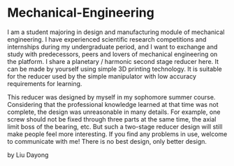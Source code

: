 # Mechanical-Engineering
I am a student majoring in design and manufacturing module of mechanical engineering. I have experienced scientific research competitions and internships during my undergraduate period, and I want to exchange and study with predecessors, peers and lovers of mechanical engineering on the platform.
I share a planetary / harmonic second stage reducer here. It can be made by yourself using simple 3D printing technology. It is suitable for the reducer used by the simple manipulator with low accuracy requirements for learning.

This reducer was designed by myself in my sophomore summer course. Considering that the professional knowledge learned at that time was not complete, the design was unreasonable in many details. For example, one screw should not be fixed through three parts at the same time, the axial limit boss of the bearing, etc. But such a two-stage reducer design will still make people feel more interesting. If you find any problems in use, welcome to communicate with me! There is no best design, only better design.

by Liu Dayong
